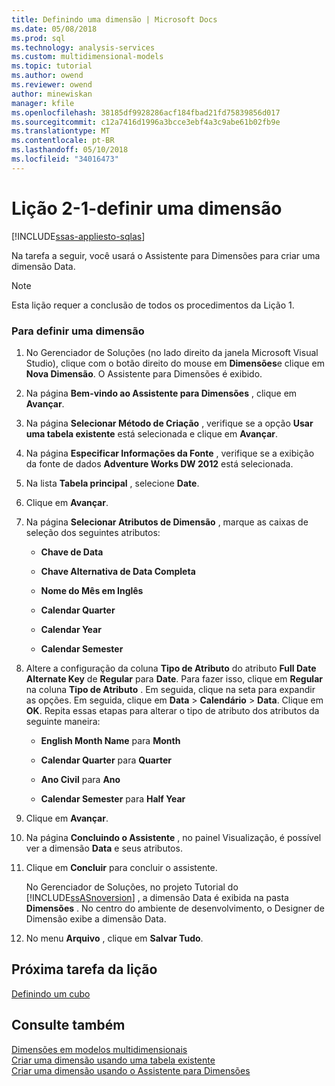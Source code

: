 ```yaml
---
title: Definindo uma dimensão | Microsoft Docs
ms.date: 05/08/2018
ms.prod: sql
ms.technology: analysis-services
ms.custom: multidimensional-models
ms.topic: tutorial
ms.author: owend
ms.reviewer: owend
author: minewiskan
manager: kfile
ms.openlocfilehash: 38185df9928286acf184fbad21fd75839856d017
ms.sourcegitcommit: c12a7416d1996a3bcce3ebf4a3c9abe61b02fb9e
ms.translationtype: MT
ms.contentlocale: pt-BR
ms.lasthandoff: 05/10/2018
ms.locfileid: "34016473"
---
```

# <a name="lesson-2-1---defining-a-dimension"></a>Lição 2-1-definir uma dimensão
[!INCLUDE[ssas-appliesto-sqlas](../includes/ssas-appliesto-sqlas.md)]

Na tarefa a seguir, você usará o Assistente para Dimensões para criar uma dimensão Data.  
  
> [!NOTE]  
> Esta lição requer a conclusão de todos os procedimentos da Lição 1.  
  
### <a name="to-define-a-dimension"></a>Para definir uma dimensão  
  
1.  No Gerenciador de Soluções (no lado direito da janela Microsoft Visual Studio), clique com o botão direito do mouse em **Dimensões**e clique em **Nova Dimensão**. O Assistente para Dimensões é exibido.  
  
2.  Na página **Bem-vindo ao Assistente para Dimensões** , clique em **Avançar**.  
  
3.  Na página **Selecionar Método de Criação** , verifique se a opção **Usar uma tabela existente** está selecionada e clique em **Avançar**.  
  
4.  Na página **Especificar Informações da Fonte** , verifique se a exibição da fonte de dados **Adventure Works DW 2012** está selecionada.  
  
5.  Na lista **Tabela principal** , selecione **Date**.  
  
6.  Clique em **Avançar**.  
  
7.  Na página **Selecionar Atributos de Dimensão** , marque as caixas de seleção dos seguintes atributos:  
  
    -   **Chave de Data**  
  
    -   **Chave Alternativa de Data Completa**  
  
    -   **Nome do Mês em Inglês**  
  
    -   **Calendar Quarter**  
  
    -   **Calendar Year**  
  
    -   **Calendar Semester**  
  
8.  Altere a configuração da coluna **Tipo de Atributo** do atributo **Full Date Alternate Key** de **Regular** para **Date**. Para fazer isso, clique em **Regular** na coluna **Tipo de Atributo** . Em seguida, clique na seta para expandir as opções. Em seguida, clique em **Data** > **Calendário** > **Data**. Clique em **OK**. Repita essas etapas para alterar o tipo de atributo dos atributos da seguinte maneira:  
  
    -   **English Month Name** para **Month**  
  
    -   **Calendar Quarter** para **Quarter**  
  
    -   **Ano Civil** para **Ano**  
  
    -   **Calendar Semester** para **Half Year**  
  
9. Clique em **Avançar**.  
  
10. Na página **Concluindo o Assistente** , no painel Visualização, é possível ver a dimensão **Data** e seus atributos.  
  
11. Clique em **Concluir** para concluir o assistente.  
  
    No Gerenciador de Soluções, no projeto Tutorial do [!INCLUDE[ssASnoversion](../includes/ssasnoversion-md.md)] , a dimensão Data é exibida na pasta **Dimensões** . No centro do ambiente de desenvolvimento, o Designer de Dimensão exibe a dimensão Data.  
  
12. No menu **Arquivo** , clique em **Salvar Tudo**.  
  
## <a name="next-task-in-lesson"></a>Próxima tarefa da lição  
[Definindo um cubo](../analysis-services/lesson-2-2-defining-a-cube.md)  
  
## <a name="see-also"></a>Consulte também  
[Dimensões em modelos multidimensionais](../analysis-services/multidimensional-models/dimensions-in-multidimensional-models.md)  
[Criar uma dimensão usando uma tabela existente](../analysis-services/multidimensional-models/create-a-dimension-by-using-an-existing-table.md)  
[Criar uma dimensão usando o Assistente para Dimensões](../analysis-services/multidimensional-models/create-a-dimension-using-the-dimension-wizard.md)  
  
  
  
